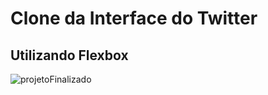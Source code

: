 # Clone da Interface do Twitter
## Utilizando Flexbox

![projetoFinalizado](https://user-images.githubusercontent.com/46768454/61141865-e5e39580-a4a4-11e9-8012-a18fbfa286f2.png)
